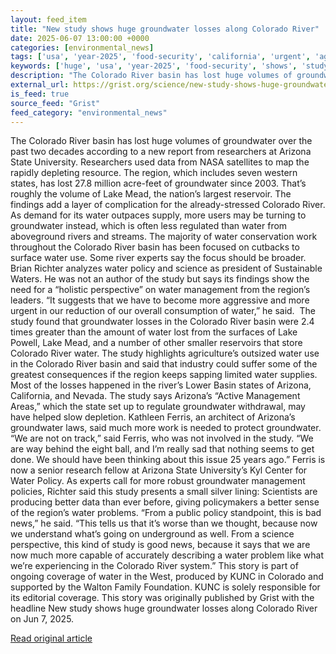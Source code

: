 ```yaml
---
layout: feed_item
title: "New study shows huge groundwater losses along Colorado River"
date: 2025-06-07 13:00:00 +0000
categories: [environmental_news]
tags: ['usa', 'year-2025', 'food-security', 'california', 'urgent', 'agriculture']
keywords: ['huge', 'usa', 'year-2025', 'food-security', 'shows', 'study', 'california', 'urgent']
description: "The Colorado River basin has lost huge volumes of groundwater over the past two decades according to a new report from researchers at Arizona State University"
external_url: https://grist.org/science/new-study-shows-huge-groundwater-losses-along-colorado-river/
is_feed: true
source_feed: "Grist"
feed_category: "environmental_news"
---
```


The Colorado River basin has lost huge volumes of groundwater over the past two decades according to a new report from researchers at Arizona State University. Researchers used data from NASA satellites to map the rapidly depleting resource. The region, which includes seven western states, has lost 27.8 million acre-feet of groundwater since 2003. That’s roughly the volume of Lake Mead, the nation’s largest reservoir. The findings add a layer of complication for the already-stressed Colorado River. As demand for its water outpaces supply, more users may be turning to groundwater instead, which is often less regulated than water from aboveground rivers and streams. The majority of water conservation work throughout the Colorado River basin has been focused on cutbacks to surface water use. Some river experts say the focus should be broader. Brian Richter analyzes water policy and science as president of Sustainable Waters. He was not an author of the study but says its findings show the need for a “holistic perspective” on water management from the region’s leaders. “It suggests that we have to become more aggressive and more urgent in our reduction of our overall consumption of water,” he said.&nbsp; The study found that groundwater losses in the Colorado River basin were 2.4 times greater than the amount of water lost from the surfaces of Lake Powell, Lake Mead, and a number of other smaller reservoirs that store Colorado River water. The study highlights agriculture’s outsized water use in the Colorado River basin and said that industry could suffer some of the greatest consequences if the region keeps sapping limited water supplies. Most of the losses happened in the river’s Lower Basin states of Arizona, California, and Nevada. The study says Arizona’s “Active Management Areas,” which the state set up to regulate groundwater withdrawal, may have helped slow depletion. Kathleen Ferris, an architect of Arizona’s groundwater laws, said much more work is needed to protect groundwater. “We are not on track,” said Ferris, who was not involved in the study. “We are way behind the eight ball, and I&#8217;m really sad that nothing seems to get done. We should have been thinking about this issue 25 years ago.” Ferris is now a senior research fellow at Arizona State University’s Kyl Center for Water Policy. As experts call for more robust groundwater management policies, Richter said this study presents a small silver lining: Scientists are producing better data than ever before, giving policymakers a better sense of the region’s water problems. “From a public policy standpoint, this is bad news,” he said. “This tells us that it&#8217;s worse than we thought, because now we understand what&#8217;s going on underground as well. From a science perspective, this kind of study is good news, because it says that we are now much more capable of accurately describing a water problem like what we&#8217;re experiencing in the Colorado River system.” This story is part of ongoing coverage of water in the West, produced by KUNC in Colorado and supported by the Walton Family Foundation. KUNC is solely responsible for its editorial coverage. This story was originally published by Grist with the headline New study shows huge groundwater losses along Colorado River on Jun 7, 2025.

[Read original article](https://grist.org/science/new-study-shows-huge-groundwater-losses-along-colorado-river/)
